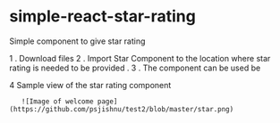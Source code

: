 # simple-react-star-rating
Simple component to give star rating

1 . Download files 
2 . Import Star Component to the location where star rating is needed to be provided .
3 . The component can be used be 


                    
                 
 4 Sample view of the star rating component
      
      
       ![Image of welcome page](https://github.com/psjishnu/test2/blob/master/star.png)

                    
                    
                 

